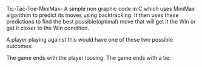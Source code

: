 Tic-Tac-Toe-MiniMax-
A simple non graphic code in C which uses MiniMax algorithim to predict its moves using backtracking. It then uses these predictions to find the best possible(optimal) move that will get it the Win or get it closer to the Win condition.

A player playing against this would have one of these two possible outcomes:

The game ends with the player loosing.
The game ends with a tie.
